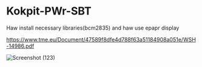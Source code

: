 # Kokpit-PWr-SBT

Haw install necessary libraries(bcm2835) and haw use epapr display

https://www.tme.eu/Document/47589f8dfe4d788f63a51184908a051e/WSH-14986.pdf

![Screenshot (123)](https://user-images.githubusercontent.com/74863849/108780470-c6f62200-7568-11eb-8579-d3b407233d25.png)
